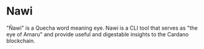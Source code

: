 # Nawi
"Ñawi" is a Quecha word meaning eye. Nawi is a CLI tool that serves as "the eye of Amaru" and provide useful and digestable insights to the Cardano blockchain.
